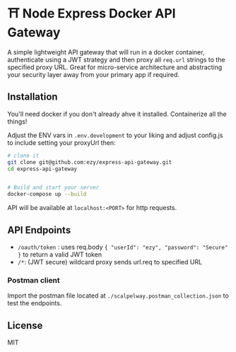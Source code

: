 # ⛩️ Node Express Docker API Gateway

A simple lightweight API gateway that will run in a docker container, authenticate using a JWT strategy and then proxy all `req.url` strings to the specified proxy URL. Great for micro-service architecture and abstracting your security layer away from your primary app if required.

## Installation

You'll need docker if you don't already ahve it installed. Containerize all the things!

Adjust the ENV vars in `.env.development` to your liking and adjust config.js to include setting your proxyUrl then:

```sh
# clone it
git clone git@github.com:ezy/express-api-gateway.git
cd express-api-gateway


# Build and start your server
docker-compose up --build

```
API will be available at `localhost:<PORT>` for http requests.

## API Endpoints

- `/oauth/token` : uses req.body `{ "userId": "ezy", "password": "Secure" }` to return a valid JWT token
- `/*`: (JWT secure) wildcard proxy sends url.req to specified URL

### Postman client
Import the postman file located at `./scalpelway.postman_collection.json` to test the endpoints.

## License

MIT
